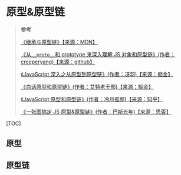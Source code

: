 # 原型&原型链

> **参考**
>
> [《继承与原型链》【来源：MDN】](https://developer.mozilla.org/zh-CN/docs/Web/JavaScript/Inheritance_and_the_prototype_chain)
>
> [《从`__proto__`和 prototype 来深入理解 JS 对象和原型链》(作者：creeperyang)【来源：github】](https://github.com/creeperyang/blog/issues/9)
>
> [《JavaScript 深入之从原型到原型链》(作者：冴羽)【来源：掘金】](https://juejin.cn/post/6844903472836395022)
>
> [《白话原型和原型链》(作者：艾特老干部)【来源：掘金】](https://juejin.cn/post/6844903492444962829)
>
> [《JavaScript 原型和原型链》(作者：冷月孤照)【来源：知乎】](https://zhuanlan.zhihu.com/p/39549472)
>
> [《一张图搞定 JS 原型&原型链》(作者：巴斯光年)【来源：思否】](https://segmentfault.com/a/1190000021232132)

[TOC]

## 原型

## 原型链
